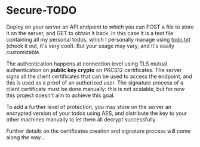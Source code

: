 # Secure-TODO

Deploy on your server an API endpoint to which you can POST a file to store it on the server, and GET to obtain it back. In this case it is a text file containing all my personal todos, which I personally manage using [todo.txt](https://github.com/todotxt/todo.txt-cli) (check it out, it's very cool). But your usage may vary, and it's easily customizable.

The authentication happens at connection level using TLS mutual authentication on **public key crypto** on PKCS12 certificates.
The server signs all the client certificates that can be used to access the endpoint, and this is used as a proof of an authorized user.
The signature process of a client certificate must be done manually: this is not scalable, but for now this project doesn't aim to achieve this goal.

To add a further level of protection, you may store on the server an encrypted version of your todos using AES, and distribute the key to your other machines manually to let them all decrypt successfully.

Further details on the certificates creation and signature process will come along the way...
